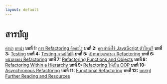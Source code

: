 ```yaml
---
layout: default
---
```


# [](#header-1)สารบัญ

[คำนำ](chapters/foreword.html)
[บทนำ](chapters/preface.html)
**บทที่ 1:** [การ Refactoring คืออะไร](chapters/01.html)
**บทที่ 2:** [คุณกำลังใช้ JavaScript ตัวไหน?](chapters/02.html)
**บทที่ 3:** [Testing](chapters/03.html)
**บทที่ 4:** [Testing ภาคปฏิบัติ](chapters/04.html)
**บทที่ 5:** [เป้าหมายแรกของ Refactoring](chapters/05.html)
**บทที่ 6:** [หน้าตาของ Refactoring](chapters/06.html)
**บทที่ 7:** [Refactoring Functions and Objects](chapters/07.html)
**บทที่ 8:** [Refactoring Within a Hierarchy](chapters/08.html)
**บทที่ 9:** [Refactoring ให้เป็น OOP](chapters/09.html)
**บทที่ 10:** [Asynchronous Refactoring](chapters/10.html)
**บทที่ 11:** [Functional Refactoring](chapters/11.html)
**บทที่ 12:** [บทสรุป](chapters/12.html)
[Further Reading and Resources](chapters/final.html)

